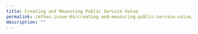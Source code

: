```yaml
---
title: Creating and Measuring Public Service Value
permalink: /ethos-issue-04/creating-and-measuring-public-service-value/
description: ""
---
```

